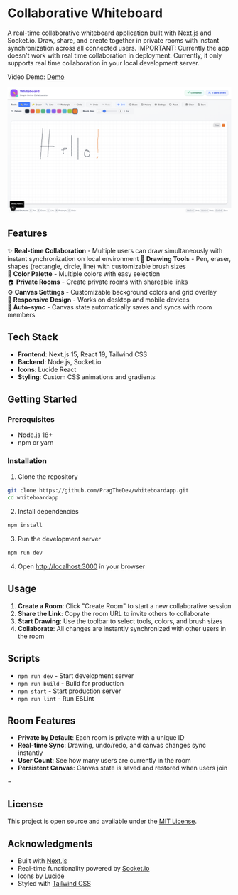 # Collaborative Whiteboard

A real-time collaborative whiteboard application built with Next.js and Socket.io. Draw, share, and create together in private rooms with instant synchronization across all connected users.
IMPORTANT: Currently the app doesn't work with real time collaboration in deployment. Currently, it only supports real time collaboration in your local development server.

Video Demo: [Demo](https://drive.google.com/file/d/1rHU3FKEEheYq-v_Oh-OopAaOZVcKxauV/view?usp=sharing)

![ScreenShot](whiteboard.png)

## Features

✨ **Real-time Collaboration** - Multiple users can draw simultaneously with instant synchronization on local environment
🎨 **Drawing Tools** - Pen, eraser, shapes (rectangle, circle, line) with customizable brush sizes  
🎯 **Color Palette** - Multiple colors with easy selection  
🏠 **Private Rooms** - Create private rooms with shareable links  
⚙️ **Canvas Settings** - Customizable background colors and grid overlay  
📱 **Responsive Design** - Works on desktop and mobile devices  
🔄 **Auto-sync** - Canvas state automatically saves and syncs with room members

## Tech Stack

- **Frontend**: Next.js 15, React 19, Tailwind CSS
- **Backend**: Node.js, Socket.io
- **Icons**: Lucide React
- **Styling**: Custom CSS animations and gradients

## Getting Started

### Prerequisites

- Node.js 18+
- npm or yarn

### Installation

1. Clone the repository

```bash
git clone https://github.com/PragTheDev/whiteboardapp.git
cd whiteboardapp
```

2. Install dependencies

```bash
npm install
```

3. Run the development server

```bash
npm run dev
```

4. Open [http://localhost:3000](http://localhost:3000) in your browser

## Usage

1. **Create a Room**: Click "Create Room" to start a new collaborative session
2. **Share the Link**: Copy the room URL to invite others to collaborate
3. **Start Drawing**: Use the toolbar to select tools, colors, and brush sizes
4. **Collaborate**: All changes are instantly synchronized with other users in the room

## Scripts

- `npm run dev` - Start development server
- `npm run build` - Build for production
- `npm start` - Start production server
- `npm run lint` - Run ESLint

## Room Features

- **Private by Default**: Each room is private with a unique ID
- **Real-time Sync**: Drawing, undo/redo, and canvas changes sync instantly
- **User Count**: See how many users are currently in the room
- **Persistent Canvas**: Canvas state is saved and restored when users join

=
## License

This project is open source and available under the [MIT License](LICENSE).

## Acknowledgments

- Built with [Next.js](https://nextjs.org/)
- Real-time functionality powered by [Socket.io](https://socket.io/)
- Icons by [Lucide](https://lucide.dev/)
- Styled with [Tailwind CSS](https://tailwindcss.com/)




